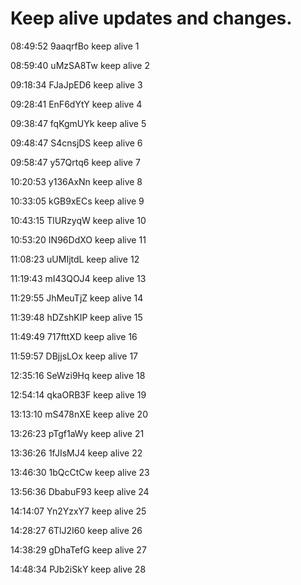 # Keep alive updates and changes.

08:49:52 9aaqrfBo  keep alive 1

08:59:40 uMzSA8Tw  keep alive 2

09:18:34 FJaJpED6  keep alive 3

09:28:41 EnF6dYtY  keep alive 4

09:38:47 fqKgmUYk  keep alive 5

09:48:47 S4cnsjDS  keep alive 6

09:58:47 y57Qrtq6  keep alive 7

10:20:53 y136AxNn  keep alive 8

10:33:05 kGB9xECs  keep alive 9

10:43:15 TlURzyqW  keep alive 10

10:53:20 IN96DdXO  keep alive 11

11:08:23 uUMIjtdL  keep alive 12

11:19:43 mI43QOJ4  keep alive 13

11:29:55 JhMeuTjZ  keep alive 14

11:39:48 hDZshKIP  keep alive 15

11:49:49 717fttXD  keep alive 16

11:59:57 DBjjsLOx  keep alive 17

12:35:16 SeWzi9Hq  keep alive 18

12:54:14 qkaORB3F  keep alive 19

13:13:10 mS478nXE  keep alive 20

13:26:23 pTgf1aWy  keep alive 21

13:36:26 1fJIsMJ4  keep alive 22

13:46:30 1bQcCtCw  keep alive 23

13:56:36 DbabuF93  keep alive 24

14:14:07 Yn2YzxY7  keep alive 25

14:28:27 6TlJ2I60  keep alive 26

14:38:29 gDhaTefG  keep alive 27

14:48:34 PJb2iSkY  keep alive 28
